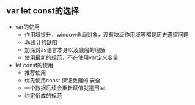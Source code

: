 ## var let const的选择

- var的使用
  - 作用域提升，window全局对象，没有块级作用域等都是历史遗留问题
  - Js设计的缺陷
  - 加深对Js语言本身以及底层的理解
  - 使用最新的规范，不在使用var定义变量
- let const的使用
  - 推荐使用
  - 优先使用const 保证数据的 安全
  - 一个数据后续会重新赋值就是用let
  - 约定俗成的规范
